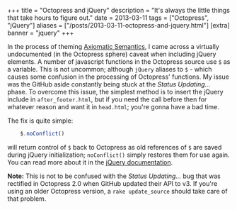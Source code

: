 +++
title = "Octopress and jQuery"
description = "It's always the little things that take hours to figure out."
date = 2013-03-11
tags = ["Octopress", "jQuery"]
aliases = ["/posts/2013-03-11-octopress-and-jquery.html"]
[extra]
banner = "jquery"
+++

In the process of theming [Axiomatic Semantics](https://axiomatic.neophilus.net), I came across a virtually undocumented (in the Octopress sphere) caveat when including jQuery elements. A number of javascript functions in the Octopress source use `$` as a variable. This is not uncommon; although `jQuery` aliases to `$` - which causes some confusion in the processing of Octopress' functions. My issue was the GitHub aside constantly being stuck at the _Status Updating..._ phase. To overcome this issue, the simplest method is to insert the jQuery include in `after_footer.html`, but if you need the call before then for whatever reason and want it in `head.html`; you're gonna have a bad time.

<!-- more -->

The fix is quite simple:

``` javascript
    $.noConflict()
```

will return control of `$` back to Octopress as old references of `$` are saved during jQuery initialization; `noConflict()` simply restores them for use again. You can read more about it in the [jQuery documentation](http://api.jquery.com/jQuery.noConflict/).

__Note:__ This is not to be confused with the _Status Updating&hellip;_ bug that was rectified in Octopress 2.0 when GitHub updated their API to v3. If you're using an older Octopress version, a `rake update_source` should take care of that problem.
